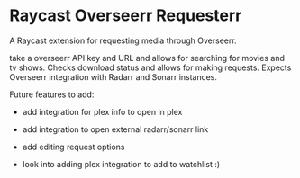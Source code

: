 # Raycast Overseerr Requesterr

A Raycast extension for requesting media through Overseerr.

take a overseerr API key and URL and allows for searching for movies and tv shows. Checks download status and allows for making requests. Expects Overseerr integration with Radarr and Sonarr instances.

Future features to add:
- add integration for plex info to open in plex
- add integration to open external radarr/sonarr link
- add editing request options

- look into adding plex integration to add to watchlist :)